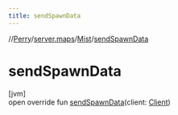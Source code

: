```yaml
---
title: sendSpawnData
---
```

//[Perry](../../../index.html)/[server.maps](../index.html)/[Mist](index.html)/[sendSpawnData](send-spawn-data.html)



# sendSpawnData



[jvm]\
open override fun [sendSpawnData](send-spawn-data.html)(client: [Client](../../client/-client/index.html))




